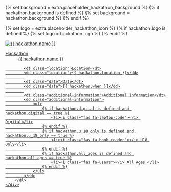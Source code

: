 

{% set background = extra.placeholder_hackathon_background %}
{% if hackathon.background is defined %}
    {% set background = hackathon.background %}
{% endif %}

{% set logo = extra.placeholder_hackathon_icon %}
{% if hackathon.logo is defined %}
    {% set logo = hackathon.logo %}
{% endif %}

<a href="{{ hackathon.website }}">
    <div class="card">
        <div class="header">
            <div class="backdrop" style="background-image: url('{{ background }}'")></div>
        </div>
        <img class="icon" src="{{ logo }}" alt="{{ hackathon.name }}">
        <dl class="hack-details">
            <dt class="name">Hackathon</dt>
            <dd class="name">{{ hackathon.name }}</dd>
            
            <dt class="location">Location</dt>
            <dd class="location">{{ hackathon.location }}</dd>
            
            <dt class="date">Date</dt>
            <dd class="date">{{ hackathon.when }}</dd>
            
            <dt class="additional-information">Additional Information</dt>
            <dd class="additional-information">
                <ul>
                    {% if hackathon.digital is defined and hackathon.digital == true %}
                        <li><i class="fas fa-laptop-code"></i> Digital</li>
                    {% endif %}
                    {% if hackathon.u_18_only is defined and hackathon.u_18_only == true %}
                        <li><i class="fas fa-book-reader"></i> U18 Only</li>
                    {% endif %}
                    {% if hackathon.all_ages is defined and hackathon.all_ages == true %}
                        <li><i class="fas fa-users"></i> All Ages </li>
                    {% endif %}
                </ul>
            </dd>
        </dl>
    </div>
</a>